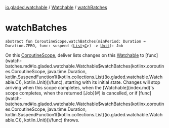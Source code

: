 [io.gladed.watchable](../index.md) / [Watchable](index.md) / [watchBatches](./watch-batches.md)

# watchBatches

`abstract fun CoroutineScope.watchBatches(minPeriod: Duration = Duration.ZERO, func: suspend (`[`List`](https://kotlinlang.org/api/latest/jvm/stdlib/kotlin.collections/-list/index.html)`<`[`C`](index.md#C)`>) -> `[`Unit`](https://kotlinlang.org/api/latest/jvm/stdlib/kotlin/-unit/index.html)`): Job`

On this [CoroutineScope](#), deliver lists changes on this [Watchable](index.md) to [func](watch-batches.md#io.gladed.watchable.Watchable$watchBatches(kotlinx.coroutines.CoroutineScope, java.time.Duration, kotlin.SuspendFunction1((kotlin.collections.List((io.gladed.watchable.Watchable.C)), kotlin.Unit)))/func), starting with its initial
state. Changes will stop arriving when this scope completes, when the [Watchable](index.md)'s scope completes, when
the returned [Job](#) is cancelled, or if [func](watch-batches.md#io.gladed.watchable.Watchable$watchBatches(kotlinx.coroutines.CoroutineScope, java.time.Duration, kotlin.SuspendFunction1((kotlin.collections.List((io.gladed.watchable.Watchable.C)), kotlin.Unit)))/func) throws.

